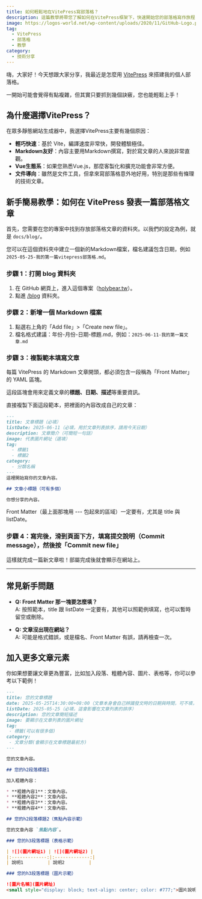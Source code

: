 ```yaml
---
title: 如何輕鬆地在VitePress寫部落格？
description: 這篇教學將帶您了解如何在VitePress框架下，快速開始您的部落格寫作旅程，並分享一些實用的技巧。
image: https://logos-world.net/wp-content/uploads/2020/11/GitHub-Logo.png
tag:
  - VitePress
  - 部落格
  - 教學
category:
  - 技術分享
---
```


嗨，大家好！今天想跟大家分享，我最近是怎麼用 [VitePress](https://vitepress.dev/) 來搭建我的個人部落格。

一開始可能會覺得有點複雜，但其實只要抓到幾個訣竅，您也能輕鬆上手！

## 為什麼選擇VitePress？

在眾多靜態網站生成器中，我選擇VitePress主要有幾個原因：

- **輕巧快速**：基於 Vite，編譯速度非常快，開發體驗極佳。
- **Markdown友好**：內容主要用Markdown撰寫，對於寫文章的人來說非常直觀。
- **Vue生態系**：如果您熟悉Vue.js，那麼客製化和擴充功能會非常方便。
- **文件導向**：雖然是文件工具，但拿來寫部落格意外地好用，特別是那些有條理的技術文章。

## 新手簡易教學：如何在 VitePress 發表一篇部落格文章

首先，您需要在您的專案中找到存放部落格文章的資料夾。以我們的設定為例，就是 `docs/blog/`。

您可以在這個資料夾中建立一個新的Markdown檔案，檔名建議包含日期，例如 `2025-05-25-我的第一篇vitepress部落格.md`。

### 步驟 1：打開 blog 資料夾

1. 在 GitHub 網頁上，進入這個專案（[holybear.tw](https://github.com/HolyBearTW/holybear.tw)）。
2. 點進 [/blog](https://github.com/HolyBearTW/holybear.tw/tree/main/blog) 資料夾。

### 步驟 2：新增一個 Markdown 檔案

1. 點選右上角的「Add file」>「Create new file」。
2. 檔名格式建議：年份-月份-日期-標題.md，例如：`2025-06-11-我的第一篇文章.md`

### 步驟 3：複製範本填寫文章

每篇 VitePress 的 Markdown 文章開頭，都必須包含一段稱為「Front Matter」的 YAML 區塊。

這段區塊會用來定義文章的**標題、日期、描述**等重要資訊。

直接複製下面這段範本，把裡面的內容改成自己的文章：

```markdown
---
title: 文章標題（必填）
listDate: 2025-06-11（必填，用於文章列表排序，請用今天日期）
description: 文章簡介（可簡短一句話）
image: 代表圖片網址（選填）
tag:
  - 標籤1
  - 標籤2
category:
  - 分類名稱
---
這裡開始寫你的文章內容。

## 文章小標題（可有多個）

你想分享的內容。
```

Front Matter（最上面那塊用 --- 包起來的區域）一定要有，尤其是 title 與 listDate。

### 步驟 4：寫完後，滑到頁面下方，填寫提交說明（Commit message），然後按「Commit new file」

這樣就完成一篇新文章啦！部屬完成後就會顯示在網站上。

---

## 常見新手問題

- **Q: Front Matter 那一塊要怎麼填？**  
  A: 按照範本，title 跟 listDate 一定要有，其他可以照範例填寫，也可以暫時留空或刪除。

- **Q: 文章沒出現在網站？**  
  A: 可能是格式錯誤，或是檔名、Front Matter 有誤，請再檢查一次。

## 加入更多文章元素

你如果想要讓文章更為豐富，比如加入段落、粗體內容、圖片、表格等，你可以參考以下範例！

```markdown
---
title: 您的文章標題
date: 2025-05-25T14:30:00+08:00（文章本身會自己辨識發文時的日期與時間，可不填，不填時請將此項直接刪除，建議僅在需要時填寫）
listDate: 2025-05-25（必填，這會影響在文章列表的排序）
description: 您的文章簡短描述
image: 要顯示在文章列表的圖片網址
tag:
 - 標籤(可以有很多個)
category:
 - 文章分類(會顯示在文章標題最前方)
---

您的文章內容。

## 您的h2段落標題1

加入粗體內容：

* **粗體內容1**：文章內容。
* **粗體內容2**：文章內容。
* **粗體內容3**：文章內容。
* **粗體內容4**：文章內容。

## 您的h2段落標題2（焦點內容示範）

您的文章內容 `焦點內容`。

### 您的h3段落標題（表格示範）

| ![](圖片網址1) | ![](圖片網址2) |
|:-------------:|:-------------:|
| 說明1         | 說明2         |

### 您的h3段落標題（圖片示範）

![圖片名稱](圖片網址)
<small style="display: block; text-align: center; color: #777;">圖片說明。</small>
```
